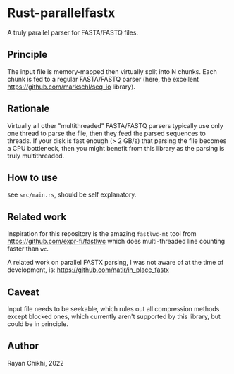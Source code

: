 # Rust-parallelfastx

A truly parallel parser for FASTA/FASTQ files.

## Principle

The input file is memory-mapped then virtually split into N chunks. Each chunk is fed to a regular FASTA/FASTQ parser (here, the excellent https://github.com/markschl/seq_io library).

## Rationale

Virtually all other "multithreaded" FASTA/FASTQ parsers typically use only one thread to parse the file, then they feed the parsed sequences to threads. If your disk is fast enough (> 2 GB/s) that parsing the file becomes a CPU bottleneck, then you might benefit from this library as the parsing is truly multithreaded.

## How to use

see `src/main.rs`, should be self explanatory.

## Related work

Inspiration for this repository is the amazing `fastlwc-mt` tool from https://github.com/expr-fi/fastlwc which does multi-threaded line counting faster than `wc`.

A related work on parallel FASTX parsing, I was not aware of at the time of development, is: https://github.com/natir/in_place_fastx

## Caveat

Input file needs to be seekable, which rules out all compression methods except blocked ones, which currently aren't supported by this library, but could be in principle.

## Author

Rayan Chikhi, 2022
